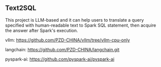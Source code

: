 ## Text2SQL

This project is LLM-based and it can help users to translate a query specified with human-readable text to Spark SQL statement,
then acquire the answer after Spark's execution.


vllm: https://github.com/PZD-CHINA/vllm/tree/vllm-cpu-only

langchain: https://github.com/PZD-CHINA/langchain.git

pyspark-ai: https://github.com/pyspark-ai/pyspark-ai